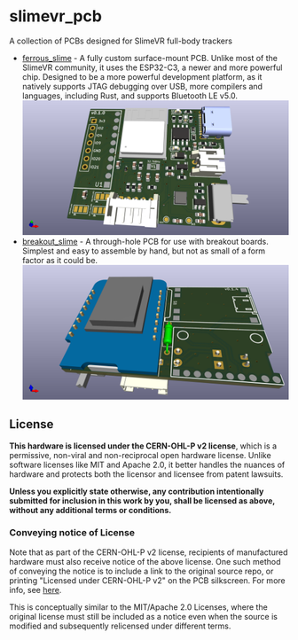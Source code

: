 # slimevr_pcb
A collection of PCBs designed for SlimeVR full-body trackers

- [ferrous_slime](/hardware/ferrous_slime/) - A fully custom surface-mount PCB.
  Unlike most of the SlimeVR community, it uses the ESP32-C3, a newer and more
  powerful chip. Designed to be a more powerful development platform, as it natively
  supports JTAG debugging over USB, more compilers and languages, including Rust,
  and supports Bluetooth LE v5.0.
  ![3d render](/hardware/ferrous_slime/renders/front.png)
- [breakout_slime](/hardware/breakout_slime/) - A through-hole PCB for use with
  breakout boards. Simplest and easy to assemble by hand, but not as small of a
  form factor as it could be.
  ![3d render](/hardware/breakout_slime/renders/front.png)

## License
**This hardware is licensed under the CERN-OHL-P v2 license**, which is a permissive,
non-viral and non-reciprocal open hardware license. Unlike software licenses like
MIT and Apache 2.0, it better handles the nuances of hardware and protects both
the licensor and licensee from patent lawsuits.

**Unless you explicitly state otherwise, any contribution intentionally submitted
for inclusion in this work by you, shall be licensed as above, without any
additional terms or conditions.**

### Conveying notice of License
Note that as part of the CERN-OHL-P v2 license, recipients of manufactured
hardware must also receive notice of the above license. One such
method of conveying the notice is to include a link to the original source repo,
or printing "Licensed under CERN-OHL-P v2" on the PCB silkscreen. For more info,
see [here](https://ohwr.org/project/cernohl/wikis/Documents/CERN-OHL-version-2).

This is conceptually similar to the MIT/Apache 2.0 Licenses, where the original
license must still be included as a notice even when the source is modified and
subsequently relicensed under different terms.
